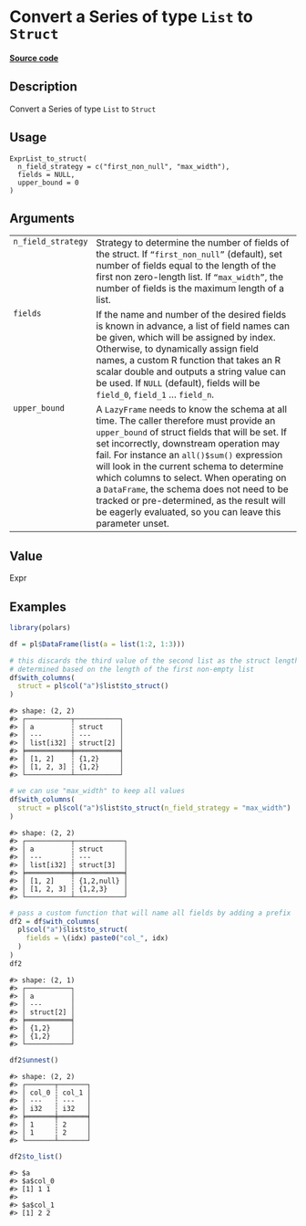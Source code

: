 

# Convert a Series of type <code>List</code> to <code>Struct</code>

[**Source code**](https://github.com/pola-rs/r-polars/tree/5765842071140bd7a822ebb4fd6b0ab652d73f0d/R/expr__list.R#L410)

## Description

Convert a Series of type <code>List</code> to <code>Struct</code>

## Usage

<pre><code class='language-R'>ExprList_to_struct(
  n_field_strategy = c("first_non_null", "max_width"),
  fields = NULL,
  upper_bound = 0
)
</code></pre>

## Arguments

<table>
<tr>
<td style="white-space: nowrap; font-family: monospace; vertical-align: top">
<code id="ExprList_to_struct_:_n_field_strategy">n_field_strategy</code>
</td>
<td>
Strategy to determine the number of fields of the struct. If
<code>“first_non_null”</code> (default), set number of fields equal to
the length of the first non zero-length list. If
<code>“max_width”</code>, the number of fields is the maximum length of
a list.
</td>
</tr>
<tr>
<td style="white-space: nowrap; font-family: monospace; vertical-align: top">
<code id="ExprList_to_struct_:_fields">fields</code>
</td>
<td>
If the name and number of the desired fields is known in advance, a list
of field names can be given, which will be assigned by index. Otherwise,
to dynamically assign field names, a custom R function that takes an R
scalar double and outputs a string value can be used. If
<code>NULL</code> (default), fields will be <code>field_0</code>,
<code>field_1</code> … <code>field_n</code>.
</td>
</tr>
<tr>
<td style="white-space: nowrap; font-family: monospace; vertical-align: top">
<code id="ExprList_to_struct_:_upper_bound">upper_bound</code>
</td>
<td>
A <code>LazyFrame</code> needs to know the schema at all time. The
caller therefore must provide an <code>upper_bound</code> of struct
fields that will be set. If set incorrectly, downstream operation may
fail. For instance an <code>all()$sum()</code> expression will look in
the current schema to determine which columns to select. When operating
on a <code>DataFrame</code>, the schema does not need to be tracked or
pre-determined, as the result will be eagerly evaluated, so you can
leave this parameter unset.
</td>
</tr>
</table>

## Value

Expr

## Examples

``` r
library(polars)

df = pl$DataFrame(list(a = list(1:2, 1:3)))

# this discards the third value of the second list as the struct length is
# determined based on the length of the first non-empty list
df$with_columns(
  struct = pl$col("a")$list$to_struct()
)
```

    #> shape: (2, 2)
    #> ┌───────────┬───────────┐
    #> │ a         ┆ struct    │
    #> │ ---       ┆ ---       │
    #> │ list[i32] ┆ struct[2] │
    #> ╞═══════════╪═══════════╡
    #> │ [1, 2]    ┆ {1,2}     │
    #> │ [1, 2, 3] ┆ {1,2}     │
    #> └───────────┴───────────┘

``` r
# we can use "max_width" to keep all values
df$with_columns(
  struct = pl$col("a")$list$to_struct(n_field_strategy = "max_width")
)
```

    #> shape: (2, 2)
    #> ┌───────────┬────────────┐
    #> │ a         ┆ struct     │
    #> │ ---       ┆ ---        │
    #> │ list[i32] ┆ struct[3]  │
    #> ╞═══════════╪════════════╡
    #> │ [1, 2]    ┆ {1,2,null} │
    #> │ [1, 2, 3] ┆ {1,2,3}    │
    #> └───────────┴────────────┘

``` r
# pass a custom function that will name all fields by adding a prefix
df2 = df$with_columns(
  pl$col("a")$list$to_struct(
    fields = \(idx) paste0("col_", idx)
  )
)
df2
```

    #> shape: (2, 1)
    #> ┌───────────┐
    #> │ a         │
    #> │ ---       │
    #> │ struct[2] │
    #> ╞═══════════╡
    #> │ {1,2}     │
    #> │ {1,2}     │
    #> └───────────┘

``` r
df2$unnest()
```

    #> shape: (2, 2)
    #> ┌───────┬───────┐
    #> │ col_0 ┆ col_1 │
    #> │ ---   ┆ ---   │
    #> │ i32   ┆ i32   │
    #> ╞═══════╪═══════╡
    #> │ 1     ┆ 2     │
    #> │ 1     ┆ 2     │
    #> └───────┴───────┘

``` r
df2$to_list()
```

    #> $a
    #> $a$col_0
    #> [1] 1 1
    #> 
    #> $a$col_1
    #> [1] 2 2
